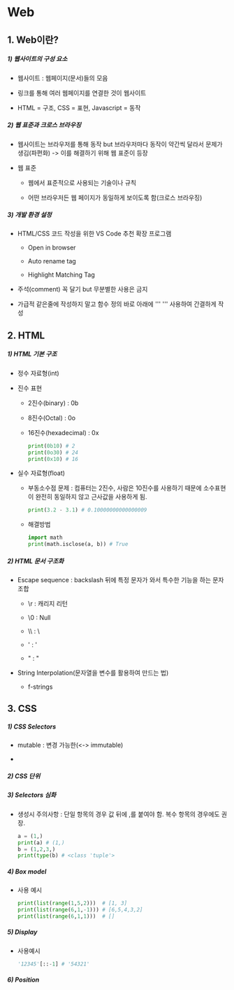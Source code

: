 # Web

## 1. Web이란?

##### 1) 웹사이트의 구성 요소

- 웹사이트 : 웹페이지(문서)들의 모음

- 링크를 통해 여러 웹페이지를 연결한 것이 웹사이트

- HTML = 구조, CSS = 표현, Javascript = 동작

##### 2) 웹 표준과 크로스 브라우징

- 웹사이트는 브라우저를 통해 동작 but  브라우저마다 동작이 약간씩 달라서 문제가 생김(파편화) -> 이를 해결하기 위해 웹 표준이 등장

- 웹 표준
  
  - 웹에서 표준적으로 사용되는 기술이나 규칙
  
  - 어떤 브라우저든 웹 페이지가 동일하게 보이도록 함(크로스 브라우징)

##### 3) 개발 환경 설정

- HTML/CSS 코드 작성을 위한 VS Code 추천 확장 프로그램
  
  - Open in browser
  
  - Auto rename tag
  
  - Highlight Matching Tag

- 주석(comment) 꼭 달기 but 무분별한 사용은 금지

- 가급적 같은줄에 작성하지 말고 함수 정의 바로 아래에 ''' ''' 사용하여 간결하게 작성



## 2. HTML

##### 1) HTML 기본 구조

- 정수 자료형(int)

- 진수 표현
  
  - 2진수(binary) : 0b
  
  - 8진수(Octal) : 0o
  
  - 16진수(hexadecimal) : 0x
    
    ```python
    print(0b10) # 2
    print(0o30) # 24
    print(0x10) # 16
    ```

- 실수 자료형(float)
  
  - 부동소수점 문제 : 컴퓨터는 2진수, 사람은 10진수를 사용하기 때문에 소수표현이 완전히 동일하지 않고 근사값을 사용하게 됨.
    
    ```python
    print(3.2 - 3.1) # 0.10000000000000009
    ```
  
  - 해결방법
    
    ```python
    import math
    print(math.isclose(a, b)) # True
    ```

##### 2) HTML 문서 구조화

- Escape sequence : backslash 뒤에 특정 문자가 와서 특수한 기능을 하는 문자 조합
  
  - \r : 캐리지 리턴
  
  - \0 : Null
  
  - \\\ : \
  
  - \' : '
  
  - \" : "

- String Interpolation(문자열을 변수를 활용하여 만드는 법)
  
  - f-strings

##### 

## 3. CSS

##### 1) CSS Selectors

- mutable : 변경 가능한(<-> immutable)

- 

##### 2) CSS 단위

##### 3) Selectors 심화

- 생성시 주의사항 : 단일 항목의 경우 값 뒤에 ,를 붙여야 함. 복수 항목의 경우에도 권장.
  
  ```python
  a = (1,)
  print(a) # (1,)
  b = (1,2,3,)
  print(type(b) # <class 'tuple'>
  ```

##### 4) Box model

- 사용 예시
  
  ```python
  print(list(range(1,5,2)))  # [1, 3]
  print(list(range(6,1,-1))) # [6,5,4,3,2]
  print(list(range(6,1,1)))  # []
  ```

##### 5) Display

- 사용예시
  
  ```python
  '12345'[::-1] # '54321'
  ```

##### 6) Position
